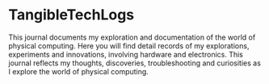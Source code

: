 # TangibleTechLogs
This journal documents my exploration and documentation of the world of physical computing. Here you will find detail records of my explorations, experiments and innovations, involving hardware and electronics. This journal reflects my thoughts, discoveries, troubleshooting and curiosities as I explore the world of physical computing. 
